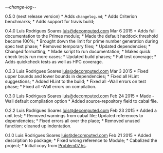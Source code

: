 -*-change-log-*-

0.5.0 (next release version)
    * Adds `changelog.md`;
    * Adds Criterion benchmarks;
    * Adds support for travis build;

0.4.0 Luis Rodrigues Soares <luis@decomputed.com> Mar 6 2015
    * Adds full documentation to the Primes module;
    * Made the default haddock threshold become 100%;
    * Brought down the limit for prime number generation during spec test phase;
    * Removed temporary files;
    * Updated dependencies;
    * Changed formatting;
    * Made script to run documentation;
    * Makes quick check tests run more cases;
    * Updated build phases;
    * Full test coverage;
    * Adds quickcheck tests as well as HPC coverage.

0.3.3 Luis Rodrigues Soares <luis@decomputed.com> Mar 3 2015
    * Fixed upper bounds and lower bounds in dependencies;
    * Fixed all HLint suggestions;
    * Added HLint to the build;
    * Fixed all -Wall errors on test phase;
    * Fixed all -Wall errors on compilation.

0.3.0 Luis Rodrigues Soares <luis@decomputed.com> Feb 24 2015
    * Made -Wall default compilation option
    * Added source-repository field to cabal file.

0.2.2 Luis Rodrigues Soares <luis@decomputed.com> Feb 23 2015
    * Added a unit test;
    * Removed warnings from cabal file; Updated references to dependencies;
    * Fixed errors all over the place;
    * Removed unused function; cleaned up indentation. 

0.1.0 Luis Rodrigues Soares <luis@decomputed.com> Feb 21 2015
    * Added description to package;
    * Fixed wrong reference to Module;
    * Cabalized the project;
	* Initial copy from [Problem07.hs](https://github.com/decomputed/projectEuler).
